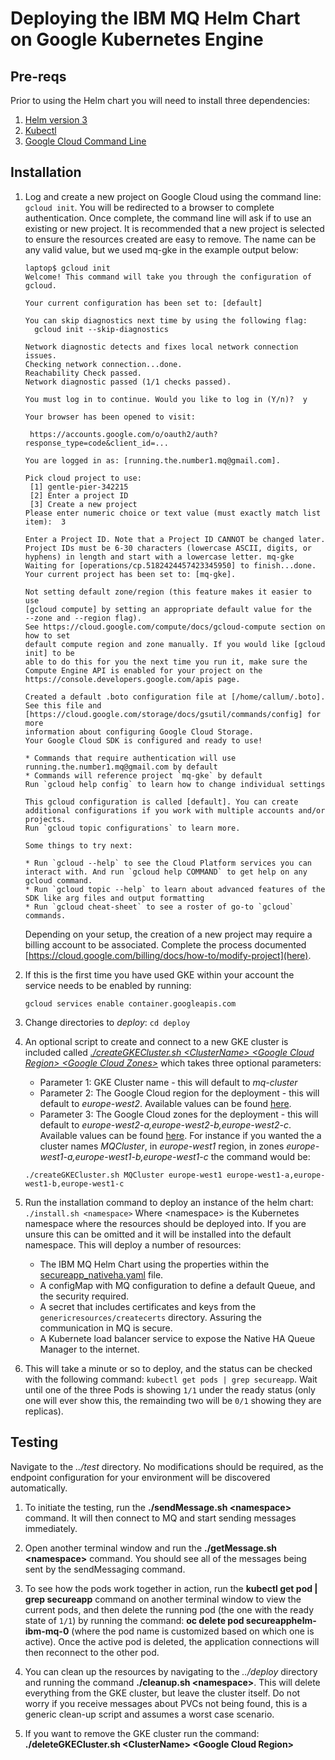 # Deploying the IBM MQ Helm Chart on Google Kubernetes Engine

## Pre-reqs
Prior to using the Helm chart you will need to install three dependencies:
1. [Helm version 3](https://helm.sh/docs/intro/install/)
2. [Kubectl](https://kubernetes.io/docs/tasks/tools/)
3. [Google Cloud Command Line](https://cloud.google.com/sdk/docs/install)


## Installation

1. Log and create a new project on Google Cloud using the command line: `gcloud init`. You will be redirected to a browser to complete authentication. Once complete, the command line will ask if to use an existing or new project. It is recommended that a new project is selected to ensure the resources created are easy to remove. The name can be any valid value, but we used mq-gke in the example output below:
   ```
   laptop$ gcloud init
   Welcome! This command will take you through the configuration of gcloud.

   Your current configuration has been set to: [default]

   You can skip diagnostics next time by using the following flag:
     gcloud init --skip-diagnostics

   Network diagnostic detects and fixes local network connection issues.
   Checking network connection...done.                                                                                                                                                                                                                                                          
   Reachability Check passed.
   Network diagnostic passed (1/1 checks passed).

   You must log in to continue. Would you like to log in (Y/n)?  y

   Your browser has been opened to visit:

    https://accounts.google.com/o/oauth2/auth?response_type=code&client_id=...

   You are logged in as: [running.the.number1.mq@gmail.com].

   Pick cloud project to use:
    [1] gentle-pier-342215
    [2] Enter a project ID
    [3] Create a new project
   Please enter numeric choice or text value (must exactly match list item):  3

   Enter a Project ID. Note that a Project ID CANNOT be changed later.
   Project IDs must be 6-30 characters (lowercase ASCII, digits, or
   hyphens) in length and start with a lowercase letter. mq-gke
   Waiting for [operations/cp.5182424457423345950] to finish...done.                                                                                                                                                                                                                            
   Your current project has been set to: [mq-gke].

   Not setting default zone/region (this feature makes it easier to use
   [gcloud compute] by setting an appropriate default value for the
   --zone and --region flag).
   See https://cloud.google.com/compute/docs/gcloud-compute section on how to set
   default compute region and zone manually. If you would like [gcloud init] to be
   able to do this for you the next time you run it, make sure the
   Compute Engine API is enabled for your project on the
   https://console.developers.google.com/apis page.

   Created a default .boto configuration file at [/home/callum/.boto]. See this file and
   [https://cloud.google.com/storage/docs/gsutil/commands/config] for more
   information about configuring Google Cloud Storage.
   Your Google Cloud SDK is configured and ready to use!

   * Commands that require authentication will use running.the.number1.mq@gmail.com by default
   * Commands will reference project `mq-gke` by default
   Run `gcloud help config` to learn how to change individual settings

   This gcloud configuration is called [default]. You can create additional configurations if you work with multiple accounts and/or projects.
   Run `gcloud topic configurations` to learn more.

   Some things to try next:

   * Run `gcloud --help` to see the Cloud Platform services you can interact with. And run `gcloud help COMMAND` to get help on any gcloud command.
   * Run `gcloud topic --help` to learn about advanced features of the SDK like arg files and output formatting   
   * Run `gcloud cheat-sheet` to see a roster of go-to `gcloud` commands.
   ```
   Depending on your setup, the creation of a new project may require a billing account to be associated. Complete the process documented [https://cloud.google.com/billing/docs/how-to/modify-project](here).
1. If this is the first time you have used GKE within your account the service needs to be enabled by running:
   ```
   gcloud services enable container.googleapis.com
   ```

1. Change directories to *deploy*: `cd deploy`
1. An optional script to create and connect to a new GKE cluster is included called [*./createGKECluster.sh \<ClusterName\> \<Google Cloud Region\> \<Google Cloud Zones\>*](deploy/createGKECluster.sh) which takes three optional parameters:
      * Parameter 1: GKE Cluster name - this will default to *mq-cluster*
      * Parameter 2: The Google Cloud region for the deployment - this will default to *europe-west2*. Available values can be found [here](https://cloud.google.com/compute/docs/regions-zones).
      * Parameter 3: The Google Cloud zones for the deployment - this will default to *europe-west2-a,europe-west2-b,europe-west2-c*. Available values can be found [here](https://cloud.google.com/compute/docs/regions-zones).
      For instance if you wanted the a cluster names *MQCluster*, in *europe-west1* region, in zones *europe-west1-a,europe-west1-b,europe-west1-c* the command would be:
      ```
      ./createGKECluster.sh MQCluster europe-west1 europe-west1-a,europe-west1-b,europe-west1-c
      ```
1. Run the installation command to deploy an instance of the helm chart: `./install.sh <namespace>`
    Where \<namespace\> is the Kubernetes namespace where the resources should be deployed into. If you are unsure this can be omitted and it will be installed into the default namespace. This will deploy a number of resources:
    * The IBM MQ Helm Chart using the properties within the [secureapp_nativeha.yaml](deploy/secureapp_nativeha.yaml) file.
    * A configMap with MQ configuration to define a default Queue, and the security required.
    * A secret that includes certificates and keys from the `genericresources/createcerts` directory. Assuring the communication in MQ is secure.
    * A Kubernete load balancer service to expose the Native HA Queue Manager to the internet.
1. This will take a minute or so to deploy, and the status can be checked with the following command: `kubectl get pods | grep secureapp`. Wait until one of the three Pods is showing `1/1` under the ready status (only one will ever show this, the remainding two will be `0/1` showing they are replicas).

## Testing
Navigate to the *../test* directory. No modifications should be required, as the endpoint configuration for your environment will be discovered automatically.

1. To initiate the testing, run the **./sendMessage.sh \<namespace\>** command. It will then connect to MQ and start sending messages immediately.

1. Open another terminal window and run the **./getMessage.sh \<namespace\>** command. You should see all of the messages being sent by the sendMessaging command.

1. To see how the pods work together in action, run the **kubectl get pod | grep secureapp** command on another terminal window to view the current pods, and then delete the running pod (the one with the ready state of `1/1`) by running the command: **oc delete pod secureapphelm-ibm-mq-0** (where the pod name is customized based on which one is active). Once the active pod is deleted, the application connections will then reconnect to the other pod.

1. You can clean up the resources by navigating to the *../deploy* directory and running the command **./cleanup.sh \<namespace\>**. This will delete everything from the GKE cluster, but leave the cluster itself. Do not worry if you receive messages about PVCs not being found, this is a generic clean-up script and assumes a worst case scenario.

1. If you want to remove the GKE cluster run the command: **./deleteGKECluster.sh \<ClusterName\> \<Google Cloud Region\>**
